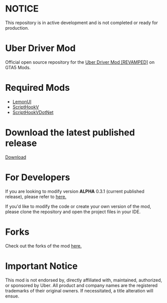 # NOTICE
This repository is in active development and is not completed or ready for production.

# Uber Driver Mod
Official open source repository for the [Uber Driver Mod [REVAMPED]](https://www.gta5-mods.com/scripts/uber-driver-revamped) on GTA5 Mods.

# Required Mods
* [LemonUI](https://github.com/LemonUIbyLemon/LemonUI/releases)
* [ScriptHookV](http://www.dev-c.com/gtav/scripthookv/)
* [ScriptHookVDotNet](https://github.com/crosire/scripthookvdotnet/releases)

# Download the latest published release
[Download](https://github.com/chillnook/UberDriverMod/releases)

# For Developers
If you are looking to modify version **ALPHA** 0.3.1 (current published release), please refer to [here.](https://github.com/chillnook/UberDriver_ALPHA_0.3.1)

If you'd like to modify the code or create your own version of the mod, please clone the repository and open the project files in your IDE.

# Forks
Check out the forks of the mod [here.](https://github.com/chillnook/UberDriverMod/forks)

# Important Notice
This mod is not endorsed by, directly affiliated with, maintained, authorized, or sponsored by Uber. All product and company names are the registered trademarks of their
original owners. If necessitated, a title alteration will ensue.
